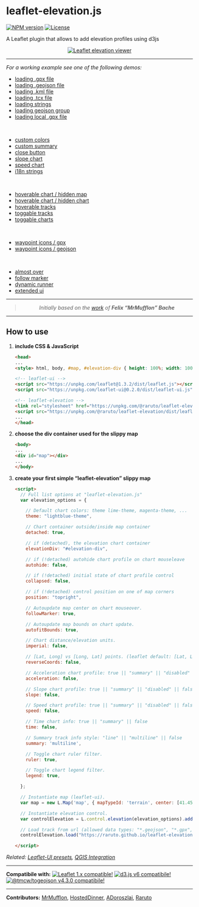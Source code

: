 # leaflet-elevation.js

[![NPM version](https://img.shields.io/npm/v/@raruto/leaflet-elevation.svg?color=red)](https://www.npmjs.com/package/@raruto/leaflet-elevation)
[![License](https://img.shields.io/badge/license-GPL%203-blue.svg?style=flat)](LICENSE)

A Leaflet plugin that allows to add elevation profiles using d3js

<p align="center">
    <a href="https://raruto.github.io/leaflet-elevation/examples/leaflet-elevation_hoverable-tracks.html"><img src="https://raruto.github.io/img/leaflet-elevation.png" alt="Leaflet elevation viewer" /></a>
</p>

---

_For a working example see one of the following demos:_

- [loading .gpx file](https://raruto.github.io/leaflet-elevation/examples/leaflet-elevation.html)
- [loading .geojson file](https://raruto.github.io/leaflet-elevation/examples/leaflet-elevation_geojson-data.html)
- [loading .kml file](https://raruto.github.io/leaflet-elevation/examples/leaflet-elevation_kml-data.html)
- [loading .tcx file](https://raruto.github.io/leaflet-elevation/examples/leaflet-elevation_tcx-data.html)
- [loading strings](https://raruto.github.io/leaflet-elevation/examples/leaflet-elevation_string-data.html)
- [loading geojson group](https://raruto.github.io/leaflet-elevation/examples/leaflet-elevation_geojson-group.html)
- [loading local .gpx file](https://raruto.github.io/leaflet-elevation/examples/leaflet-elevation_upload-gpx.html)

<br/>

- [custom colors](https://raruto.github.io/leaflet-elevation/examples/leaflet-elevation_custom-theme.html)
- [custom summary](https://raruto.github.io/leaflet-elevation/examples/leaflet-elevation_custom-summary.html)
- [close button](https://raruto.github.io/leaflet-elevation/examples/leaflet-elevation_close-button.html)
- [slope chart](https://raruto.github.io/leaflet-elevation/examples/leaflet-elevation_slope-chart.html)
- [speed chart](https://raruto.github.io/leaflet-elevation/examples/leaflet-elevation_speed-chart.html)
- [i18n strings](https://raruto.github.io/leaflet-elevation/examples/leaflet-elevation_i18n-strings.html)

<br/>

- [hoverable chart / hidden map](https://raruto.github.io/leaflet-elevation/examples/leaflet-elevation_hidden-map.html)
- [hoverable chart / hidden chart](https://raruto.github.io/leaflet-elevation/examples/leaflet-elevation_hidden-chart.html)
- [hoverable tracks](https://raruto.github.io/leaflet-elevation/examples/leaflet-elevation_hoverable-tracks.html)
- [toggable tracks](https://raruto.github.io/leaflet-elevation/examples/leaflet-elevation_toggable-tracks.html)
- [toggable charts](https://raruto.github.io/leaflet-elevation/examples/leaflet-elevation_toggable-charts.html)

<br/>

- [waypoint icons / gpx](https://raruto.github.io/leaflet-elevation/examples/leaflet-elevation_gpx-waypoints.html)
- [waypoint icons / geojson](https://raruto.github.io/leaflet-elevation/examples/leaflet-elevation_geojson-waypoints.html)

<br/>

- [almost over](https://raruto.github.io/leaflet-elevation/examples/leaflet-elevation_almost-over.html)
- [follow marker](https://raruto.github.io/leaflet-elevation/examples/leaflet-elevation_follow-marker.html)
- [dynamic runner](https://raruto.github.io/leaflet-elevation/examples/leaflet-elevation_dynamic-runner.html)
- [extended ui](https://raruto.github.io/leaflet-elevation/examples/leaflet-elevation_extended-ui.html)

---

<blockquote>
    <p align="center">
        <em>Initially based on the <a href="http://mrmufflon.github.io/Leaflet.Elevation/">work</a> of <strong>Felix “MrMufflon” Bache</strong></em>
    </p>
</blockquote>

---

## How to use

1. **include CSS & JavaScript**
    ```html
    <head>
    ...
    <style> html, body, #map, #elevation-div { height: 100%; width: 100%; padding: 0; margin: 0; } #map { height: 75%; } #elevation-div {	height: 25%; font: 12px/1.5 "Helvetica Neue", Arial, Helvetica, sans-serif; } </style>

    <!-- leaflet-ui -->
    <script src="https://unpkg.com/leaflet@1.3.2/dist/leaflet.js"></script>
    <script src="https://unpkg.com/leaflet-ui@0.2.0/dist/leaflet-ui.js"></script>

    <!-- leaflet-elevation -->
    <link rel="stylesheet" href="https://unpkg.com/@raruto/leaflet-elevation/dist/leaflet-elevation.css" />
    <script src="https://unpkg.com/@raruto/leaflet-elevation/dist/leaflet-elevation.js"></script>
    ...
    </head>
    ```
2. **choose the div container used for the slippy map**
    ```html
    <body>
    ...
    <div id="map"></div>
    ...
    </body>
    ```
3. **create your first simple “leaflet-elevation” slippy map**
    ```html
    <script>
      // Full list options at "leaflet-elevation.js"
      var elevation_options = {

        // Default chart colors: theme lime-theme, magenta-theme, ...
        theme: "lightblue-theme",

        // Chart container outside/inside map container
        detached: true,

        // if (detached), the elevation chart container
        elevationDiv: "#elevation-div",

        // if (!detached) autohide chart profile on chart mouseleave
        autohide: false,

        // if (!detached) initial state of chart profile control
        collapsed: false,

        // if (!detached) control position on one of map corners
        position: "topright",

        // Autoupdate map center on chart mouseover.
        followMarker: true,

        // Autoupdate map bounds on chart update.
        autofitBounds: true,

        // Chart distance/elevation units.
        imperial: false,

        // [Lat, Long] vs [Long, Lat] points. (leaflet default: [Lat, Long])
        reverseCoords: false,

        // Acceleration chart profile: true || "summary" || "disabled" || false
        acceleration: false,

        // Slope chart profile: true || "summary" || "disabled" || false
        slope: false,

        // Speed chart profile: true || "summary" || "disabled" || false
        speed: false,

        // Time chart info: true || "summary" || false
        time: false,

        // Summary track info style: "line" || "multiline" || false
        summary: 'multiline',

        // Toggle chart ruler filter.
        ruler: true,

        // Toggle chart legend filter.
        legend: true,

      };

      // Instantiate map (leaflet-ui).
      var map = new L.Map('map', { mapTypeId: 'terrain', center: [41.4583, 12.7059], zoom: 5 });

      // Instantiate elevation control.
      var controlElevation = L.control.elevation(elevation_options).addTo(map);

      // Load track from url (allowed data types: "*.geojson", "*.gpx", "*.tcx")
      controlElevation.load("https://raruto.github.io/leaflet-elevation/examples/via-emilia.gpx");

    </script>
    ```
_Related: [Leaflet-UI presets](https://github.com/raruto/leaflet-ui), [QGIS Integration](https://github.com/faunalia/trackprofile2web)_

---

**Compatibile with:**
[![Leaflet 1.x compatible!](https://img.shields.io/badge/Leaflet-1.6.0-1EB300.svg?style=flat)](http://leafletjs.com/reference.html)
[![d3.js v6 compatibile!](https://img.shields.io/badge/d3.js-6.5-1EB300.svg?style=flat)](https://www.npmjs.com/package/d3)
[![@tmcw/togeojson v4.3.0 compatibile!](https://img.shields.io/badge/@tmcw/togeojson-4.3-1EB300.svg?style=flat)](https://www.npmjs.com/package/@tmcw/togeojson)


---

**Contributors:** [MrMufflon](https://github.com/MrMufflon/Leaflet.Elevation), [HostedDinner](https://github.com/HostedDinner/Leaflet.Elevation), [ADoroszlai](http://ADoroszlai.github.io/joebed/), [Raruto](https://github.com/Raruto/leaflet-elevation)
